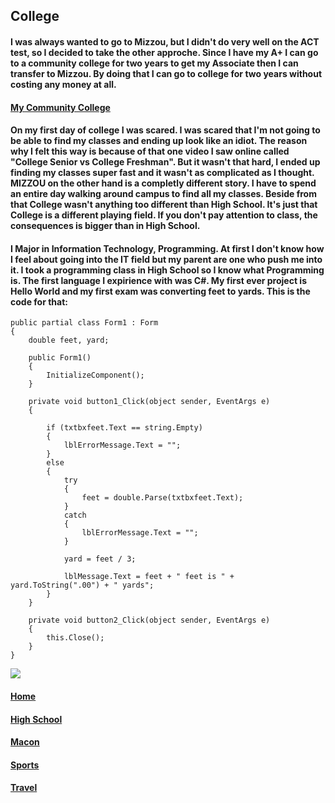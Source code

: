 ## College
#### I was always wanted to go to Mizzou, but I didn't do very well on the ACT test, so I decided to take the other approche. Since I have my A+ I can go to a community college for two years to get my Associate then I can transfer to Mizzou. By doing that I can go to college for two years without costing any money at all.
#### [My Community College](https://www.macc.edu/)
#### On my first day of college I was scared. I was scared that I'm not going to be able to find my classes and ending up look like an idiot. The reason why I felt this way is because of that one video I saw online called "College Senior vs College Freshman". But it wasn't that hard, I ended up finding my classes super fast and it wasn't as complicated as I thought. MIZZOU on the other hand is a completly different story. I have to spend an entire day walking around campus to find all my classes. Beside from that College wasn't anything too different than High School. It's just that College is a different playing field. If you don't pay attention to class, the consequences is bigger than in High School.
#### I Major in Information Technology, Programming. At first I don't know how I feel about going into the IT field but my parent are one who push me into it. I took a programming class in High School so I know what Programming is. The first language I expirience with was C#. My first ever project is Hello World and my first exam was converting feet to yards. This is the code for that:

    public partial class Form1 : Form
    {
        double feet, yard;

        public Form1()
        {
            InitializeComponent();
        }

        private void button1_Click(object sender, EventArgs e)
        {

            if (txtbxfeet.Text == string.Empty)
            {
                lblErrorMessage.Text = "";
            }
            else
            {
                try
                {
                    feet = double.Parse(txtbxfeet.Text);
                }
                catch
                {
                    lblErrorMessage.Text = "";
                }

                yard = feet / 3;

                lblMessage.Text = feet + " feet is " + yard.ToString(".00") + " yards";
            }
        }

        private void button2_Click(object sender, EventArgs e)
        {
            this.Close();
        }
    }
![](https://github.com/Visal-So/Midterm-Project/blob/main/Images/Exam1.PNG)
#### [Home](https://github.com/Visal-So/Midterm-Project/blob/main/README.md)
#### [High School](https://github.com/Visal-So/Midterm-Project/blob/main/firstpage.md)
#### [Macon](https://github.com/Visal-So/Midterm-Project/blob/main/secondpage.md)
#### [Sports](https://github.com/Visal-So/Midterm-Project/blob/main/fourthpage.md)
#### [Travel](https://github.com/Visal-So/Midterm-Project/blob/main/thirdpage.md)
